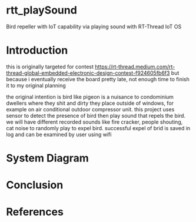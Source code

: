 # rtt_playSound
Bird repeller with IoT capability via playing sound with RT-Thread IoT OS

# Introduction

this is originally targeted for contest https://rt-thread.medium.com/rt-thread-global-embedded-electronic-design-contest-f924605fb6f3
but because i eventually receive the board pretty late, not enough time to finish it to my original planning

the original intention is 
bird like pigeon is a nuisance to condominium dwellers where they shit and dirty they place outside of windows, for example on air conditional outdoor compressor unit. this project uses sensor to detect the presence of bird then play sound that repels the bird. we will have different recorded sounds like fire cracker, people shouting, cat noise to randomly play to expel bird. successful expel of brid is saved in log and can be examined by user using wifi

# System Diagram

# Conclusion

# References
